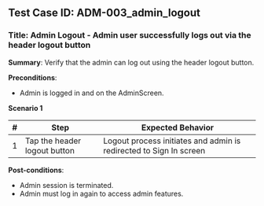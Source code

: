 ## Test Case ID: ADM-003_admin_logout
### Title: Admin Logout - Admin user successfully logs out via the header logout button

**Summary**: Verify that the admin can log out using the header logout button.

**Preconditions**: 
- Admin is logged in and on the AdminScreen.

**Scenario 1**

| # | Step                                      | Expected Behavior                                       |
|---|-------------------------------------------|--------------------------------------------------------|
| 1 | Tap the header logout button              | Logout process initiates and admin is redirected to Sign In screen |

**Post-conditions**:
- Admin session is terminated.
- Admin must log in again to access admin features.
